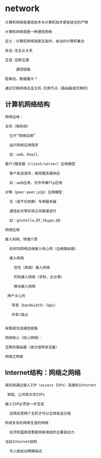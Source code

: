 # network
    计算机网络是通信技术与计算机技术紧密结合的产物

    计算机网络就是一种通信网络
    
    定义：计算机网络就是互连的，自治的计算机集合
    
    自治-无主从关系
    
    互连-互联互通
        
         通信链路
    
    距离远，数据量大？
    
    通过交换网络互连主机-交换节点（路由器或交换机）
    
 ## 计算机网络结构
    网络边缘：
    
    主机（端系统）
    
      位于“网络边缘”
      
      运行网络应用程序
      
      如：web，Email、
    
    客户/服务器（client/server）应用模型
      
      客户发送请求，接受服务器响应
      
      如：web应用，文件传输ftp应用
      
    对等（peer-peer,p2p）应用模型：
    
      无（或不仅依赖）专用服务器
    
      通信在对等实体之间直接进行
    
      如：gnutella,BT,Skype,QQ
    
    网络应用
    
    接入网络，物理介质
    
      如何将网络边缘接入核心网（边缘路由器）
      
      接入网络
        
        住宅（家庭）接入网络
        
        机构接入网络（学校，企业等）
        
        移动接入网络
       
     用户关心的
     
       带宽（bandwidth）（bps）
       
       共享/独占
       
    
    有限或无线通信链路
    
    网络核心（核心网络）：
    
    互联的路由器（或分组转发设备）
    
    网络之网络

## Internet结构：网络之网络

    端系统通过接入ISP（access ISPs）连接到Internet
   
     家庭、公司和大学ISPs
   
    接入ISP必须进一步互连
    
      这杨任意两个主机才可以互相发送分组
    
    构成复杂的网络互连的网络
    
      经济和国家政策是网络演进的主要驱动力
      
    当前Internet结构
      
      无人能给出精确描述
    
